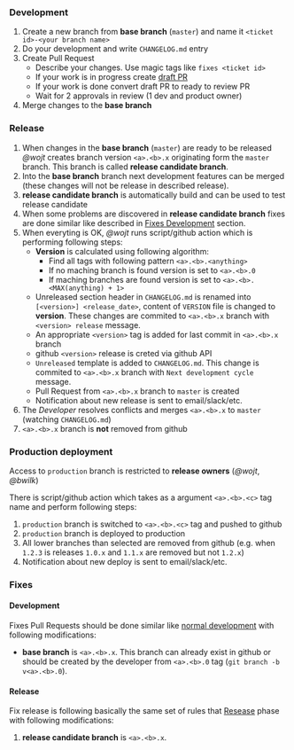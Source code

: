 ### <a name="development"></a>Development

1. Create a new branch from **base branch** (`master`) and name it  `<ticket id>-<your branch name>`
1. Do your development and write `CHANGELOG.md` entry
1. Create Pull Request
   * Describe your changes. Use magic tags like `fixes <ticket id>`
   * If your work is in progress create
     [draft PR](https://github.blog/2019-02-14-introducing-draft-pull-requests/)
   * If your work is done convert draft PR to ready to review PR
   * Wait for 2 approvals in review (1 dev and product owner)
1. Merge changes to the **base branch**

### <a name="release"></a>Release

1. When changes in the **base branch** (`master`) are ready to be released _@wojt_
   creates branch version `<a>.<b>.x` originating form the `master` branch. This
   branch is called **release candidate branch**.
1. Into the **base branch** branch next development features can be merged
   (these changes will not be release in described release).
1. **release candidate branch** is automatically build and can be used to test release candidate
1. When some problems are discovered in **release candidate branch** fixes are
   done similar like described in [Fixes Development](#fixes-development) section.
1. When everyting is OK, _@wojt_ runs script/github action which is performing following steps:
   * **Version** is calculated using following algorithm:
     * Find all tags with following pattern `<a>.<b>.<anything>`
     * If no maching branch is found version is set to `<a>.<b>.0`
     * If maching branches are found version is set to `<a>.<b>.<MAX(anything) + 1>`
   * Unreleased section header in `CHANGELOG.md` is renamed into
    `[<version>] <release_date>`, content of `VERSION` file is changed to
    **version**. These changes are commited to `<a>.<b>.x` branch with `<version> release` message.
   * An appropriate `<version>` tag is added for last commit in `<a>.<b>.x` branch
   * github `<version>` release is creted via github API
   * `Unreleased` template is added to `CHANGELOG.md`. This change is commited to
     `<a>.<b>.x` branch with `Next development cycle` message.
   * Pull Request from `<a>.<b>.x` branch to `master` is created
   * Notification about new release is sent to email/slack/etc.
1. The _Developer_ resolves conflicts and merges `<a>.<b>.x` to `master` (watching `CHANGELOG.md`)
1. `<a>.<b>.x` branch is **not** removed from github

### Production deployment

Access to `production` branch is restricted to **release owners** (_@wojt_, _@bwilk_)

There is script/github action which takes as a argument `<a>.<b>.<c>` tag name
and perform following steps:

1. `production` branch is switched to `<a>.<b>.<c>` tag and pushed to github
1. `production` branch is deployed to production
1. All lower branches than selected are removed from github (e.g. when `1.2.3`
   is releases `1.0.x` and `1.1.x` are removed but not `1.2.x`)
1. Notification about new deploy is sent to email/slack/etc.

### Fixes

#### <a name="fixes-development"></a>Development

Fixes Pull Requests should be done similar like
[normal development](#development) with following modifications:

* **base branch** is `<a>.<b>.x`. This branch can already exist in github or
  should be created by the developer from `<a>.<b>.0` tag
  (`git branch -b v<a>.<b>.0`).

#### Release

Fix release is following basically the same set of rules that
[Resease](#release) phase with following modifications:

1. **release candidate branch** is `<a>.<b>.x`.


